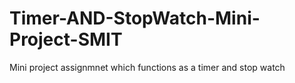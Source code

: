# Timer-AND-StopWatch-Mini-Project-SMIT
Mini project assignmnet which functions as a timer and stop watch
